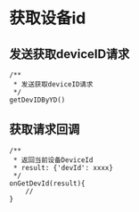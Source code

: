 # 获取设备id

## 发送获取deviceID请求

```
/**
 * 发送获取deviceID请求
 */
getDevIDByYD()
```

## 获取请求回调

```
/**
 * 返回当前设备DeviceId
 * result: {'devId': xxxx}
 */
onGetDevId(result){
	//
}
```